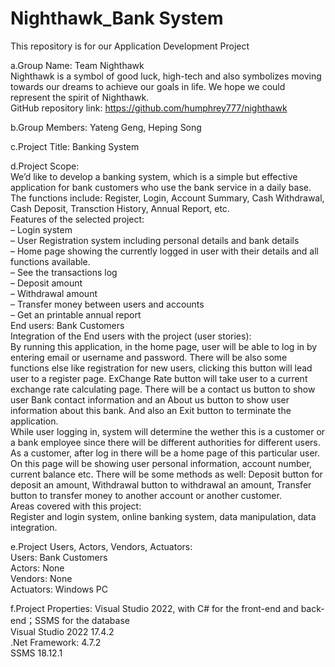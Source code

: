 # Nighthawk_Bank System
This repository is for our Application Development Project


a.Group Name: Team Nighthawk<br />
Nighthawk is a symbol of good luck, high-tech and also symbolizes moving towards our dreams to achieve our goals in life. We hope we could represent the spirit of Nighthawk.<br />
GitHub repository link: https://github.com/humphrey777/nighthawk

b.Group Members: Yateng Geng, Heping Song

c.Project Title: Banking System

d.Project Scope:<br />
We’d like to develop a banking system, which is a simple but effective application for bank customers who use the bank service in a daily base.
The functions include: Register, Login, Account Summary, Cash Withdrawal, Cash Deposit, Transction History, Annual Report, etc. <br />
Features of the selected project: <br />
– Login system<br />
– User Registration system including personal details and bank details<br />
– Home page showing the currently logged in user with their details and all functions available.<br />
– See the transactions log <br />
– Deposit amount<br />
– Withdrawal amount<br />
– Transfer money between users and accounts<br />
– Get an printable annual report<br />
End users: Bank Customers<br />
Integration of the End users with the project (user stories):<br />
By running this application, in the home page, user will be able to log in by  entering email or username and password. There will be also some functions else like registration for new users, clicking this button will lead user to a register page. ExChange Rate button will take user to a current exchange rate calculating page. There will be a contact us button to show user Bank contact information and an About us button to show user information about this bank. And also an Exit button to terminate the application.<br />
While user logging in, system will determine the wether this is a customer or a bank employee since there will be different authorities for different users. As a customer, after log in there will be a home page of this particular user. On this page will be showing user personal information, account number, current balance etc. There will be some methods as well: Deposit button for deposit an amount, Withdrawal button to withdrawal an amount, Transfer button to transfer money to another account or another customer.<br />
Areas covered with this project: <br />
Register and login system, online banking system, data manipulation, data integration.<br />

e.Project Users, Actors, Vendors, Actuators: <br />
Users: Bank Customers<br />
Actors: None<br />
Vendors: None<br />
Actuators: Windows PC<br />

f.Project Properties: Visual Studio 2022, with C# for the front-end and back-end；SSMS for the database<br />
Visual Studio 2022 17.4.2<br />
.Net Framework: 4.7.2<br />
SSMS 18.12.1
